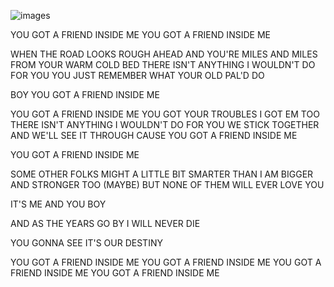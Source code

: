 
![images](https://github.com/user-attachments/assets/8c8c9c19-a9ef-4813-87fb-710e3adbaafe)

YOU GOT A FRIEND INSIDE ME
YOU GOT A FRIEND INSIDE ME

WHEN THE ROAD LOOKS ROUGH AHEAD
AND YOU'RE MILES AND MILES FROM YOUR WARM COLD BED
THERE ISN'T ANYTHING I WOULDN'T DO FOR YOU
YOU JUST REMEMBER WHAT YOUR OLD PAL'D DO

BOY YOU GOT A FRIEND INSIDE ME

YOU GOT A FRIEND INSIDE ME
YOU GOT YOUR TROUBLES
I GOT EM TOO
THERE ISN'T ANYTHING I WOULDN'T DO FOR YOU
WE STICK TOGETHER AND WE'LL SEE IT THROUGH
CAUSE YOU GOT A FRIEND INSIDE ME

YOU GOT A FRIEND INSIDE ME

SOME OTHER FOLKS MIGHT A LITTLE BIT SMARTER THAN I AM
BIGGER AND STRONGER TOO
(MAYBE)
BUT NONE OF THEM
WILL EVER LOVE YOU

IT'S ME AND YOU BOY

AND AS THE YEARS GO BY
I WILL NEVER DIE

YOU GONNA SEE IT'S OUR DESTINY

YOU GOT A FRIEND INSIDE ME
YOU GOT A FRIEND INSIDE ME
YOU GOT A FRIEND INSIDE ME
YOU GOT A FRIEND INSIDE ME
